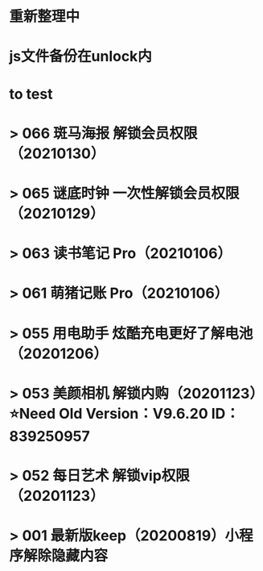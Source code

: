 # 重新整理中
# js文件备份在unlock内
# 
#
#   to test
# > 066 斑马海报 解锁会员权限（20210130）
# > 065 谜底时钟 一次性解锁会员权限（20210129）
# > 063 读书笔记 Pro（20210106）
# > 061 萌猪记账 Pro（20210106）
# > 055 用电助手 炫酷充电更好了解电池（20201206）
# > 053 美颜相机 解锁内购（20201123）⭐️Need Old Version：V9.6.20 ID：839250957
# > 052 每日艺术 解锁vip权限（20201123）
# > 001 最新版keep（20200819）小程序解除隐藏内容
